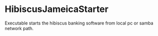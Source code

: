 # HibiscusJameicaStarter
Executable starts the hibiscus banking software from local pc or samba network path.
